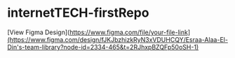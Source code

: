 # internetTECH-firstRepo
[View Figma Design](https://www.figma.com/file/your-file-link](https://www.figma.com/design/fJKJbzhizkRyN3xVDUHCQY/Esraa-Alaa-El-Din's-team-library?node-id=2334-465&t=2RJhxpBZQFp50oSH-1)
